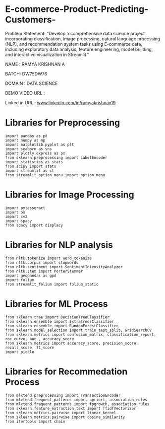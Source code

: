 # E-commerce-Product-Predicting-Customers-

Problem Statement:
"Develop a comprehensive data science project incorporating classification, image processing, natural language processing (NLP), and recommendation system tasks using E-commerce data, including exploratory data analysis, feature engineering, model building, and interactive visualization in Streamlit."

NAME : RAMYA KRISHNAN A

BATCH: DW75DW76

DOMAIN : DATA SCIENCE

DEMO VIDEO URL : 

Linked in URL : www.linkedin.com/in/ramyakrishnan19

# Libraries for Preprocessing

    import pandas as pd
    import numpy as np
    import matplotlib.pyplot as plt
    import seaborn as sns
    import plotly.express as px
    from sklearn.preprocessing import LabelEncoder
    import statistics as stats
    from scipy import stats
    import streamlit as st
    from streamlit_option_menu import option_menu

# Libraries for Image Processing

    import pytesseract
    import os
    import cv2
    import spacy
    from spacy import displacy

# Libraries for NLP analysis

    from nltk.tokenize import word_tokenize
    from nltk.corpus import stopwords
    from nltk.sentiment import SentimentIntensityAnalyzer
    from nltk.stem import PorterStemmer
    import geopandas as gpd
    import folium
    from streamlit_folium import folium_static

# Libraries for ML Process

    from sklearn.tree import DecisionTreeClassifier
    from sklearn.ensemble import ExtraTreesClassifier
    from sklearn.ensemble import RandomForestClassifier
    from sklearn.model_selection import train_test_split, GridSearchCV
    from sklearn.metrics import confusion_matrix, classification_report, roc_curve, auc , accuracy_score
    from sklearn.metrics import accuracy_score, precision_score, recall_score, f1_score
    import pickle

# Libraries for Recommedation Process

    from mlxtend.preprocessing import TransactionEncoder
    from mlxtend.frequent_patterns import apriori, association_rules
    from mlxtend.frequent_patterns import fpgrowth, association_rules
    from sklearn.feature_extraction.text import TfidfVectorizer
    from sklearn.metrics.pairwise import linear_kernel
    from sklearn.metrics.pairwise import cosine_similarity
    from itertools import chain
